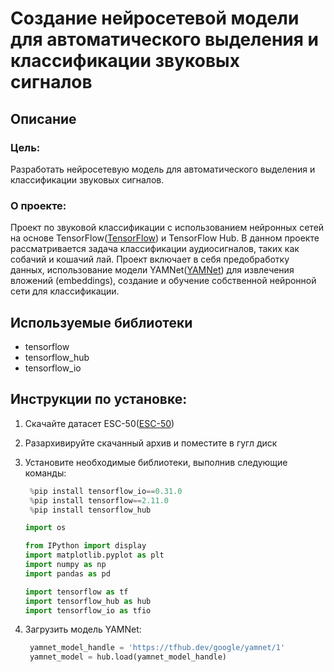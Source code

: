 # Создание нейросетевой модели для автоматического выделения и классификации звуковых сигналов
## Описание
### Цель:
Разработать нейросетевую модель для автоматического выделения и классификации звуковых сигналов.
### О проекте:
Проект по звуковой классификации с использованием нейронных сетей на основе TensorFlow([TensorFlow](https://www.tensorflow.org/tutorials/audio/simple_audio?hl=ru#setup)) и TensorFlow Hub. В данном проекте рассматривается задача классификации аудиосигналов, таких как собачий и кошачий лай. Проект включает в себя предобработку данных, использование модели YAMNet([YAMNet](https://www.tensorflow.org/hub/tutorials/yamnet?hl=ru)) для извлечения вложений (embeddings), создание и обучение собственной нейронной сети для классификации.

## Используемые библиотеки

- tensorflow
- tensorflow_hub
- tensorflow_io

## Инструкции по установке:
1. Скачайте датасет ESC-50([ESC-50](https://github.com/karolpiczak/ESC-50))
2. Разархивируйте скачанный архив и поместите в гугл диск
3. Установите необходимые библиотеки, выполнив следующие команды:
   ```python
    %pip install tensorflow_io==0.31.0
    %pip install tensorflow==2.11.0
    %pip install tensorflow_hub
    ```

    ```python
    import os

    from IPython import display
    import matplotlib.pyplot as plt
    import numpy as np
    import pandas as pd

    import tensorflow as tf
    import tensorflow_hub as hub
    import tensorflow_io as tfio
    ```
4. Загрузить модель YAMNet:
   ```python
    yamnet_model_handle = 'https://tfhub.dev/google/yamnet/1'
    yamnet_model = hub.load(yamnet_model_handle)
   ```
